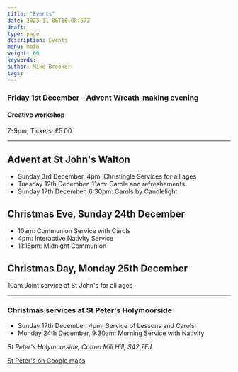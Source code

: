 ```yaml
---
title: "Events"
date: 2023-11-06T10:08:57Z
draft: 
type: page
description: Events
menu: main
weight: 60
keywords:
author: Mike Brooker 
tags: 
---
```


### Friday 1st December - Advent Wreath-making evening
#### Creative workshop
7-9pm, Tickets: £5.00

---

## Advent at St John's Walton

- Sunday 3rd December, 4pm: Christingle Services for all ages
- Tuesday 12th December, 11am: Carols and refreshements
- Sunday 17th December, 6:30pm: Carols by Candlelight

## Christmas Eve, Sunday 24th December
- 10am: Communion Service with Carols
- 4pm: Interactive Nativity Service
- 11:15pm: Midnight Communion

## Christmas Day, Monday 25th December
10am Joint service at St John's for all ages

---

### Christmas services at St Peter's Holymoorside
- Sunday 17th December, 4pm: Service of Lessons and Carols
- Monday 24th December, 9:30am: Morning Service with Nativity

*St Peter's Holymoorside, Cotton Mill Hill, S42 7EJ*

[St Peter's on Google maps](https://maps.app.goo.gl/YZb7mDW9dQUjXVfJ7)



